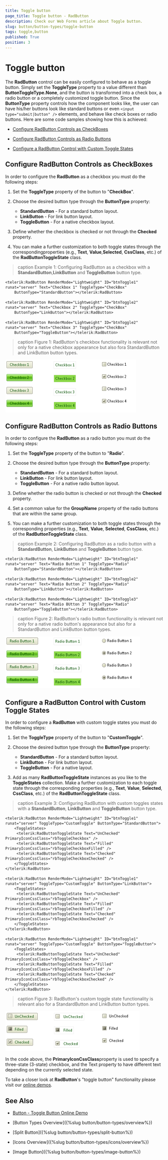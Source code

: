 ```yaml
---
title: Toggle button
page_title: Toggle button - RadButton
description: Check our Web Forms article about Toggle button.
slug: button/button-types/toggle-button
tags: toggle,button
published: True
position: 3
---
```


# Toggle button

The **RadButton** control can be easily configured to behave as a toggle button. Simply set the **ToggleType** property to a value different than **ButtonToggleType.None**, and the button is transformed into a check box, a radio button or a completely customized toggle button. Since the **ButtonType** property controls how the component looks like, the user can have his/her buttons look like standard buttons or even `<input type="submit|button" />` elements, and behave like check boxes or radio buttons. Here are some code samples showing how this is achieved:

* [Configure RadButton Controls as CheckBoxes](#configure-radbutton-controls-as-checkboxes)

* [Configure RadButton Controls as Radio Buttons](#configure-radbutton-controls-as-radio-buttons)

* [Configure a RadButton Control with Custom Toggle States](#configure-a-radbutton-control-with-custom-toggle-states)

## Configure RadButton Controls as CheckBoxes

In order to configure the **RadButton** as a checkbox you must do the following steps:

1. Set the **ToggleType** property of the button to "**CheckBox**".

1. Choose the desired button type through the **ButtonType** property:
	* **StandardButton** - For a standard button layout.
	* **LinkButton** - For link button layout.
	* **ToggleButton** - For a native checkbox layout.

1. Define whether the checkbox is checked or not through the **Checked** property.

1. You can make a further customization to both toggle states through the correspondingproperties (e.g., **Text**, **Value**,**Selected**, **CssClass**, etc.) of the **RadButtonToggleState** class.

>caption Example 1: Configuring RadButton as a checkbox with a **StandardButton**,**LinkButton** and **ToggleButton** button type.

````ASP.NET
<telerik:RadButton RenderMode="Lightweight" ID="btnToggle1" runat="server" Text="Checkbox 1" ToggleType="CheckBox"
	ButtonType="StandardButton"></telerik:RadButton>
	
<telerik:RadButton RenderMode="Lightweight" ID="btnToggle2" runat="server" Text="Checkbox 2" ToggleType="CheckBox" 
	ButtonType="LinkButton"></telerik:RadButton>

<telerik:RadButton RenderMode="Lightweight" ID="btnToggle2" runat="server" Text="Checkbox 3" ToggleType="CheckBox" 
	ButtonType="ToggleButton"></telerik:RadButton> 
````

>caption Figure 1: RadButton's checkbox functionality is relevant not only for a native checkbox appearance but also fora StandardButton and LinkButton button types.

![Checkboxes](images/button-checkboxes.png)

## Configure RadButton Controls as Radio Buttons

In order to configure the **RadButton** as a radio button you must do the following steps:

1. Set the **ToggleType** property of the button to "**Radio**".

1. Choose the desired button type through the **ButtonType** property:
	* **StandardButton** - For a standard button layout.
	* **LinkButton** - For link button layout.
	* **ToggleButton** - For a native radio button layout.

1. Define whether the radio button is checked or not through the **Checked** property.

1. Set a common value for the **GroupName** property of the radio buttons that are within the same group.

1. You can make a further customization to both toggle states through the corresponding properties (e.g., **Text**, **Value**, **Selected**, **CssClass**, etc.) of the **RadButtonToggleState** class.

>caption Example 2: Configuring RadButton as a radio button with a **StandardButton**, **LinkButton** and **ToggleButton** button type.

````ASP.NET
<telerik:RadButton RenderMode="Lightweight" ID="btnToggle1" runat="server" Text="Radio Button 1" ToggleType="Radio" 
	ButtonType="StandardButton"></telerik:RadButton>

<telerik:RadButton RenderMode="Lightweight" ID="btnToggle2" runat="server" Text="Radio Button 2" ToggleType="Radio" 
	ButtonType="LinkButton"></telerik:RadButton>

<telerik:RadButton RenderMode="Lightweight" ID="btnToggle3" runat="server" Text="Radio BUtton 3" ToggleType="Radio" 
	ButtonType="ToggleButton"></telerik:RadButton> 
````

>caption Figure 2: RadButton's radio button functionality is relevant not only for a native radio button's appearance but also for a StandardButton and LinkButton button types.

![RadioButtons](images/button-radios.png)

## Configure a RadButton Control with Custom Toggle States

In order to configure a **RadButton** with custom toggle states you must do the following steps:

1. Set the **ToggleType** property of the button to "**CustomToggle**".

1. Choose the desired button type through the **ButtonType** property:
	* **StandardButton** - For a standard button layout.
	* **LinkButton** - For link button layout.
	* **ToggleButton** - For a native layout.

1. Add as many **RadButtonToggleState** instances as you like to the **ToggleStates** collection. Make a further customization to each toggle state through the corresponding properties (e.g., **Text**, **Value**, **Selected**, **CssClass**, etc.) of the **RadButtonToggleState** class.

>caption Example 3: Configuring RadButton with custom toggles states with a **StandardButton**, **LinkButton** and **ToggleButton** button type.

````ASP.NET
<telerik:RadButton RenderMode="Lightweight" ID="btnToggle1" runat="server" ToggleType="CustomToggle" ButtonType="StandardButton">
	<ToggleStates>
	 <telerik:RadButtonToggleState Text="UnChecked" PrimaryIconCssClass="rbToggleCheckbox" />
	 <telerik:RadButtonToggleState Text="Filled" PrimaryIconCssClass="rbToggleCheckboxFilled" />
	 <telerik:RadButtonToggleState Text="Checked" PrimaryIconCssClass="rbToggleCheckboxChecked" />
	</ToggleStates>
</telerik:RadButton>

<telerik:RadButton RenderMode="Lightweight" ID="btnToggle1" runat="server" ToggleType="CustomToggle" ButtonType="LinkButton">
	<ToggleStates>
	 <telerik:RadButtonToggleState Text="UnChecked" PrimaryIconCssClass="rbToggleCheckbox" />
	 <telerik:RadButtonToggleState Text="Filled" PrimaryIconCssClass="rbToggleCheckboxFilled" />
	 <telerik:RadButtonToggleState Text="Checked" PrimaryIconCssClass="rbToggleCheckboxChecked" />
	</ToggleStates>
</telerik:RadButton>

<telerik:RadButton RenderMode="Lightweight" ID="btnToggle1" runat="server" ToggleType="CustomToggle" ButtonType="ToggleButton">
	<ToggleStates>
	 <telerik:RadButtonToggleState Text="UnChecked" PrimaryIconCssClass="rbToggleCheckbox" />
	 <telerik:RadButtonToggleState Text="Filled" PrimaryIconCssClass="rbToggleCheckboxFilled" />
	 <telerik:RadButtonToggleState Text="Checked" PrimaryIconCssClass="rbToggleCheckboxChecked" />
	</ToggleStates>
</telerik:RadButton> 
````


>caption Figure 3: RadButton's custom toggle state functionality is relevant also for a StandardButton and LinkButton button types.

![Custom Toggle Buttons](images/button-customtoggles.png)

In the code above, the **PrimaryIconCssClass**property is used to specify a three-state (3-state) checkbox, and the Text property to have different text depending on the currently selected state.

To take a closer look at **RadButton**'s "toggle button" functionality please visit our [online demos](https://demos.telerik.com/aspnet-ajax/button/examples/togglebutton/defaultcs.aspx).





## See Also

 * [Button - Toggle Button Online Demo](https://demos.telerik.com/aspnet-ajax/button/examples/togglebutton/defaultcs.aspx)

 * [Button Types Overview]({%slug button/button-types/overview%})

 * [Split Button]({%slug button/button-types/split-button%})

 * [Icons Overview]({%slug button/button-types/icons/overview%})

 * [Image Button]({%slug button/button-types/image-button%})
